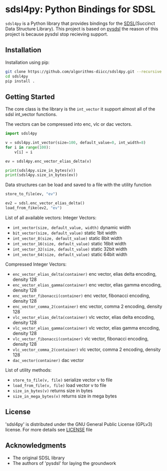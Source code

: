 # sdsl4py: Python Bindings for SDSL
`sdsl4py` is a Python library that provides bindings for the [SDSL][SDSL](Succinct Data Structure Library).
This project is based on [pysdsl][pysdsl] the reason of this project is because pysdsl stop recieving support.

## Installation         
Installation using pip:

```sh
git clone https://github.com/algorithms-diicc/sdsl4py.git --recursive
cd sdsl4py
pip install .
```

## Getting Started
The core class is the library is the `int_vector` it support almost all 
of the sdsl int_vector functions. 

The vectors can be compressed into enc, vlc or dac vectors.

```python
import sdsl4py

v = sdsl4py.int_vector(size=100, default_value=0, int_width=8)
for i in range(100):
    v[i] = i

ev = sdsl4py.enc_vector_elias_delta(v)

print(sdsl4py.size_in_bytes(v))
print(sdsl4py.size_in_bytes(ev))
```

Data structures can be load and saved to a file with the utility function
```python
store_to_file(ev, "ev")

ev2 = sdsl.enc_vector_elias_delta()
load_from_fike(ev2, "ev")
```

List of all available vectors:
Integer Vectors:
* `int_vector(size, default_value, width)` dynamic width
* `bit_vector(size, default_value)` static 1bit width
* `int_vector_8(size, default_value)` static 8bit width
* `int_vector_16(size, default_value)` static 16bit width
* `int_vector_32(size, default_value)` static 32bit width
* `int_vector_64(size, default_value)` static 64bit width

Compressed Integer Vectors:
* `enc_vector_elias_delta(container)` enc vector, elias delta encoding, density 128
* `enc_vector_elias_gamma(container)` enc vector, elias gamma encoding, density 128
* `enc_vector_fibonacci(container)` enc vector, fibonacci encoding, density 128
* `enc_vector_comma_2(container)` enc vector, comma 2 encoding, density 128
* `vlc_vector_elias_delta(container)` vlc vector, elias delta encoding, density 128
* `vlc_vector_elias_gamma(container)` vlc vector, elias gamma encoding, density 128
* `vlc_vector_fibonacci(container)` vlc vector, fibonacci encoding, density 128
* `vlc_vector_comma_2(container)` vlc vector, comma 2 encoding, density 128
* `dac_vector(container)` dac vector


List of utility methods:
* `store_to_file(v, file)` serialize vector v to file
* `load_from_file(v, file)` load vector v to file
* `size_in_bytes(v)` returns size in bytes
* `size_in_mega_bytes(v)` returns size in mega bytes


## License
'sdsl4py' is distributed under the GNU General Public License (GPLv3) 
license. For more details see [LICENSE][LICENSE] file

## Acknowledgments
* The original SDSL library
* The authors of 'pysdsl' for laying the groundwork

[SDSL]: https://github.com/simongog/sdsl-lite
[pysdsl]: https://github.com/QratorLabs/pysdsl.git
[LICENSE]: https://github.com/Sherlock898/sdsl4py/blob/main/LICENSE
